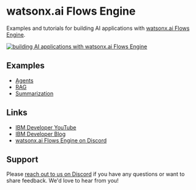 # watsonx.ai Flows Engine

Examples and tutorials for building AI applications with [watsonx.ai Flows Engine](https://ibm.biz/wxflows-dashboard).

[![building AI applications with watsonx.ai Flows Engine](http://img.youtube.com/vi/75J7M0TM6/0.jpg)](http://www.youtube.com/watch?v=75J7M0TM6 "Video Title")

## Examples

- [Agents](./examples/agents/)
- [RAG](./examples/rag-question-answer/)
- [Summarization](./examples/webpage-summarization/)

## Links

- [IBM Developer YouTube](https://www.youtube.com/@IBMDeveloperAdvocates/videos)
- [IBM Developer Blog](https://developer.ibm.com)
- [watsonx.ai Flows Engine on Discord](https://ibm.biz/wxflows-discord)

## Support

Please [reach out to us on Discord](https://ibm.biz/wxflows-discord) if you have any questions or want to share feedback. We'd love to hear from you!
